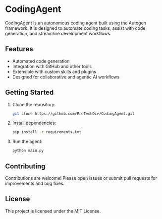 # CodingAgent

CodingAgent is an autonomous coding agent built using the Autogen framework. It is designed to automate coding tasks, assist with code generation, and streamline development workflows.

## Features
- Automated code generation
- Integration with GitHub and other tools
- Extensible with custom skills and plugins
- Designed for collaborative and agentic AI workflows

## Getting Started
1. Clone the repository:
   ```bash
   git clone https://github.com/PreTechDiv/CodingAgent.git
   ```
2. Install dependencies:
   ```bash
   pip install -r requirements.txt
   ```
3. Run the agent:
   ```bash
   python main.py
   ```

## Contributing
Contributions are welcome! Please open issues or submit pull requests for improvements and bug fixes.

## License
This project is licensed under the MIT License.
